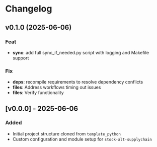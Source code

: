 # Changelog

## v0.1.0 (2025-06-06)

### Feat

- **sync**: add full sync_if_needed.py script with logging and Makefile support

### Fix

- **deps**: recompile requirements to resolve dependency conflicts
- **files**: Address workflows timing out issues
- **files**: Verify functionality

## [v0.0.0] - 2025-06-06

### Added

- Initial project structure cloned from `template_python`
- Custom configuration and module setup for `stock-alt-supplychain`
